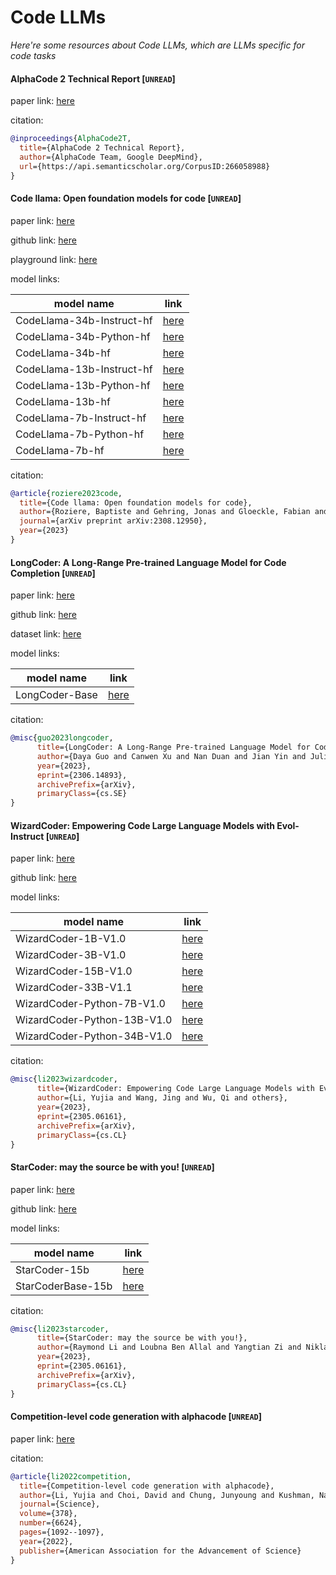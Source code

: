 # Code LLMs
*Here're some resources about Code LLMs, which are LLMs specific for code tasks*


#### AlphaCode 2 Technical Report [`UNREAD`]

paper link: [here](https://storage.googleapis.com/deepmind-media/AlphaCode2/AlphaCode2_Tech_Report.pdf)

citation: 
```bibtex
@inproceedings{AlphaCode2T,
  title={AlphaCode 2 Technical Report},
  author={AlphaCode Team, Google DeepMind},
  url={https://api.semanticscholar.org/CorpusID:266058988}
}
```


#### Code llama: Open foundation models for code [`UNREAD`]

paper link: [here](https://arxiv.org/pdf/2308.12950.pdf)

github link: [here](https://github.com/facebookresearch/codellama)

playground link: [here](https://huggingface.co/spaces/codellama/codellama-playground)

model links: 

|model name|link|
|-|-|
|CodeLlama-34b-Instruct-hf|[here](https://huggingface.co/codellama/CodeLlama-34b-Instruct-hf)|
|CodeLlama-34b-Python-hf|[here](https://huggingface.co/codellama/CodeLlama-34b-Python-hf)|
|CodeLlama-34b-hf|[here](https://huggingface.co/codellama/CodeLlama-34b-hf)|
|CodeLlama-13b-Instruct-hf|[here](https://huggingface.co/codellama/CodeLlama-13b-Instruct-hf)|
|CodeLlama-13b-Python-hf|[here](https://huggingface.co/codellama/CodeLlama-13b-Python-hf)|
|CodeLlama-13b-hf|[here](https://huggingface.co/codellama/CodeLlama-13b-hf)|
|CodeLlama-7b-Instruct-hf|[here](https://huggingface.co/codellama/CodeLlama-7b-Instruct-hf)|
|CodeLlama-7b-Python-hf|[here](https://huggingface.co/codellama/CodeLlama-7b-Python-hf)|
|CodeLlama-7b-hf|[here](https://huggingface.co/codellama/CodeLlama-7b-hf)|

citation: 
```bibtex
@article{roziere2023code,
  title={Code llama: Open foundation models for code},
  author={Roziere, Baptiste and Gehring, Jonas and Gloeckle, Fabian and Sootla, Sten and Gat, Itai and Tan, Xiaoqing Ellen and Adi, Yossi and Liu, Jingyu and Remez, Tal and Rapin, J{\'e}r{\'e}my and others},
  journal={arXiv preprint arXiv:2308.12950},
  year={2023}
}
```

#### LongCoder: A Long-Range Pre-trained Language Model for Code Completion [`UNREAD`]

paper link: [here](https://arxiv.org/pdf/2306.14893.pdf)

github link: [here](https://github.com/microsoft/CodeBERT/tree/master/LongCoder)

dataset link: [here](https://huggingface.co/datasets/microsoft/LCC_python)

model links: 

|model name|link|
|-|-|
|LongCoder-Base|[here](https://huggingface.co/microsoft/longcoder-base)|


citation: 
```bibtex
@misc{guo2023longcoder,
      title={LongCoder: A Long-Range Pre-trained Language Model for Code Completion}, 
      author={Daya Guo and Canwen Xu and Nan Duan and Jian Yin and Julian McAuley},
      year={2023},
      eprint={2306.14893},
      archivePrefix={arXiv},
      primaryClass={cs.SE}
}
```


#### WizardCoder: Empowering Code Large Language Models with Evol-Instruct [`UNREAD`]

paper link: [here](https://arxiv.org/pdf/2306.08568.pdf)

github link: [here](https://github.com/nlpxucan/WizardLM)

model links:

|model name|link|
|-|-|
|WizardCoder-1B-V1.0|[here](https://huggingface.co/WizardLM/WizardCoder-1B-V1.0)|
|WizardCoder-3B-V1.0|[here](https://huggingface.co/WizardLM/WizardCoder-3B-V1.0)|
|WizardCoder-15B-V1.0|[here](https://huggingface.co/WizardLM/WizardCoder-15B-V1.0)|
|WizardCoder-33B-V1.1|[here](https://huggingface.co/WizardLM/WizardCoder-33B-V1.1)|
|WizardCoder-Python-7B-V1.0|[here](https://huggingface.co/WizardLM/WizardCoder-Python-7B-V1.0)|
|WizardCoder-Python-13B-V1.0|[here](https://huggingface.co/WizardLM/WizardCoder-Python-13B-V1.0)|
|WizardCoder-Python-34B-V1.0|[here](https://huggingface.co/WizardLM/WizardCoder-Python-34B-V1.0)|

citation: 
```bibtex
@misc{li2023wizardcoder,
      title={WizardCoder: Empowering Code Large Language Models with Evol-Instruct},
      author={Li, Yujia and Wang, Jing and Wu, Qi and others},
      year={2023},
      eprint={2305.06161},
      archivePrefix={arXiv},
      primaryClass={cs.CL}
}
```


#### StarCoder: may the source be with you! [`UNREAD`]

paper link: [here](https://arxiv.org/pdf/2305.06161.pdf)

github link: [here](https://github.com/bigcode-project/starcoder/tree/main)

model links: 

|model name|link|
|-|-|
|StarCoder-15b|[here](https://huggingface.co/bigcode/starcoder)|
|StarCoderBase-15b|[here](https://huggingface.co/bigcode/starcoderbase)|

citation: 
```bibtex
@misc{li2023starcoder,
      title={StarCoder: may the source be with you!}, 
      author={Raymond Li and Loubna Ben Allal and Yangtian Zi and Niklas Muennighoff and Denis Kocetkov and Chenghao Mou and Marc Marone and Christopher Akiki and Jia Li and Jenny Chim and Qian Liu and Evgenii Zheltonozhskii and Terry Yue Zhuo and Thomas Wang and Olivier Dehaene and Mishig Davaadorj and Joel Lamy-Poirier and João Monteiro and Oleh Shliazhko and Nicolas Gontier and Nicholas Meade and Armel Zebaze and Ming-Ho Yee and Logesh Kumar Umapathi and Jian Zhu and Benjamin Lipkin and Muhtasham Oblokulov and Zhiruo Wang and Rudra Murthy and Jason Stillerman and Siva Sankalp Patel and Dmitry Abulkhanov and Marco Zocca and Manan Dey and Zhihan Zhang and Nour Fahmy and Urvashi Bhattacharyya and Wenhao Yu and Swayam Singh and Sasha Luccioni and Paulo Villegas and Maxim Kunakov and Fedor Zhdanov and Manuel Romero and Tony Lee and Nadav Timor and Jennifer Ding and Claire Schlesinger and Hailey Schoelkopf and Jan Ebert and Tri Dao and Mayank Mishra and Alex Gu and Jennifer Robinson and Carolyn Jane Anderson and Brendan Dolan-Gavitt and Danish Contractor and Siva Reddy and Daniel Fried and Dzmitry Bahdanau and Yacine Jernite and Carlos Muñoz Ferrandis and Sean Hughes and Thomas Wolf and Arjun Guha and Leandro von Werra and Harm de Vries},
      year={2023},
      eprint={2305.06161},
      archivePrefix={arXiv},
      primaryClass={cs.CL}
}
```
    

#### Competition-level code generation with alphacode [`UNREAD`]

paper link: [here](https://arxiv.org/pdf/2203.07814)

citation: 
```bibtex
@article{li2022competition,
  title={Competition-level code generation with alphacode},
  author={Li, Yujia and Choi, David and Chung, Junyoung and Kushman, Nate and Schrittwieser, Julian and Leblond, R{\'e}mi and Eccles, Tom and Keeling, James and Gimeno, Felix and Dal Lago, Agustin and others},
  journal={Science},
  volume={378},
  number={6624},
  pages={1092--1097},
  year={2022},
  publisher={American Association for the Advancement of Science}
}
```





